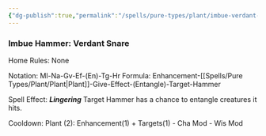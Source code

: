 ```yaml
---
{"dg-publish":true,"permalink":"/spells/pure-types/plant/imbue-verdant-snare/","tags":["Spell/Plant","Spell/Utility","Spell/Imbue","Spell/Lingering"]}
---
```


### Imbue Hammer: Verdant Snare
Home Rules: None

Notation: Ml-Na-Gv-Ef-(En)-Tg-Hr
Formula:  Enhancement-[[Spells/Pure Types/Plant/Plant\|Plant]]-Give-Effect-(Entangle)-Target-Hammer

Spell Effect: ***Lingering*** 
Target Hammer has a chance to entangle creatures it hits.

Cooldown: 
Plant (2): Enhancement(1) + Targets(1) - Cha Mod - Wis Mod